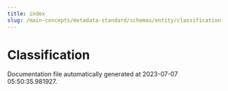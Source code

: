 ```yaml
---
title: index
slug: /main-concepts/metadata-standard/schemas/entity/classification
---
```


# Classification

Documentation file automatically generated at 2023-07-07 05:50:35.981927.
